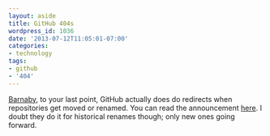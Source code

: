```yaml
---
layout: aside
title: GitHub 404s
wordpress_id: 1036
date: '2013-07-12T11:05:01-07:00'
categories:
- technology
tags:
- github
- '404'
---
```


<a href="http://waterpigs.co.uk/notes/4QyAxk/" class="in-reply-to">Barnaby</a>, to your last point, GitHub actually does
do redirects when repositories get moved or renamed.  You can read the announcement <a
href="https://github.com/blog/1508-repository-redirects-are-here">here</a>.  I doubt they do it for historical renames
though; only new ones going forward.

